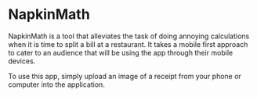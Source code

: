 # NapkinMath

NapkinMath is a tool that alleviates the task of doing annoying calculations when it is time to split a bill at a restaurant.
It takes a mobile first approach to cater to an audience that will be using the app through their mobile devices.

To use this app, simply upload an image of a receipt from your phone or computer into the application.
